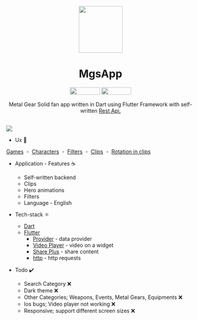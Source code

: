 <p align="center">
  <img src="https://user-images.githubusercontent.com/50905347/211493525-65dac823-5be0-4e57-ab73-94704fe2a804.png" width="117" height="125">
</p>

<h1 align="center">MgsApp</h1>

<p align="center"> 
  <img src="https://img.shields.io/badge/Flutter-02569B?style=for-the-badge&logo=flutter&logoColor=white" width="80" height="20"> 
  <img src="https://img.shields.io/badge/Dart-0175C2?style=for-the-badge&logo=dart&logoColor=white" width="80" height="20">
</p>

<p align="center">  
Metal Gear Solid fan app written in Dart using Flutter Framework with self-written <a href="https://github.com/commandiron/mgs-server/">Rest Api.</a>
</p>
</br>

<img src="https://user-images.githubusercontent.com/50905347/212011648-3ad9e5a7-9f3a-4863-8c77-5990e55b7da8.png"> 

* Ux 🧪

[Games](art/mgs_app_games.gif)&nbsp;&nbsp;-&nbsp;&nbsp;[Characters](art/mgs_app_characters.gif)&nbsp;&nbsp;-&nbsp;&nbsp;[Filters](art/mgs_app_filters.gif)&nbsp;&nbsp;-&nbsp;&nbsp;[Clips](art/mgs_app_clips.gif)&nbsp;&nbsp;-&nbsp;&nbsp;[Rotation in clips](art/mgs_app_rotation.gif)

* Application - Features ☕
   * Self-written backend
   * Clips
   * Hero animations 
   * Filters
   * Language - English
* Tech-stack ⚛️
    * [Dart](https://dart.dev)
    * [Flutter](https://flutter.dev)
        * [Provider](https://pub.dev/packages/provider) - data provider
        * [Video Player](https://pub.dev/packages/video_player) - video on a widget     
        * [Share Plus](https://pub.dev/packages/share_plus) - share content     
        * [http](https://pub.dev/packages/http) - http requests   
 
 * Todo ✔️
   * Search Category ❌
   * Dark theme ❌
   * Other Categories; Weapons, Events, Metal Gears, Equipments ❌
   * Ios bugs; Video player not working ❌
   * Responsive; support different screen sizes ❌
